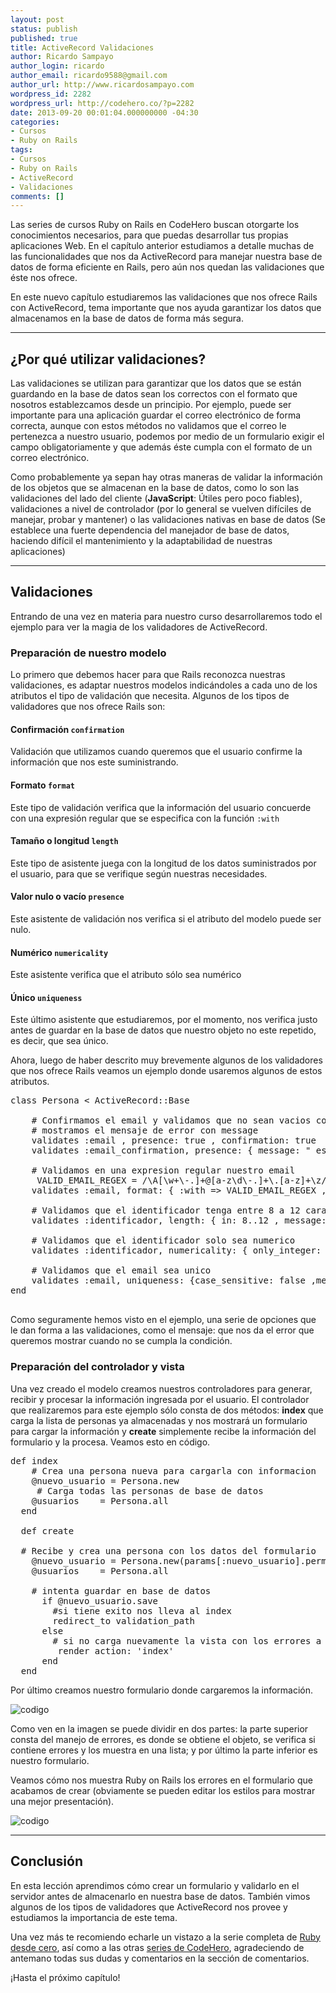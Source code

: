 ```yaml
---
layout: post
status: publish
published: true
title: ActiveRecord Validaciones
author: Ricardo Sampayo
author_login: ricardo
author_email: ricardo9588@gmail.com
author_url: http://www.ricardosampayo.com
wordpress_id: 2282
wordpress_url: http://codehero.co/?p=2282
date: 2013-09-20 00:01:04.000000000 -04:30
categories:
- Cursos
- Ruby on Rails
tags:
- Cursos
- Ruby on Rails
- ActiveRecord
- Validaciones
comments: []
---
```

<p>Las series de cursos Ruby on Rails en CodeHero buscan otorgarte los conocimientos necesarios, para que puedas desarrollar tus propias aplicaciones Web. En el capítulo anterior estudiamos a detalle muchas de las funcionalidades que nos da ActiveRecord para manejar nuestra base de datos de forma eficiente en Rails, pero aún nos quedan las validaciones que éste nos ofrece.</p>

<p>En este nuevo capítulo estudiaremos las validaciones que nos ofrece Rails con ActiveRecord, tema importante que nos ayuda garantizar los datos que almacenamos en la base de datos de forma más segura.</p>

<hr />

<h2>¿Por qué utilizar validaciones?</h2>

<p>Las validaciones se utilizan para garantizar que los datos que se están guardando en la base de datos sean los correctos con el formato que nosotros establezcamos desde un principio. Por ejemplo, puede ser importante para una aplicación guardar el correo electrónico de forma correcta, aunque con estos métodos no validamos que el correo le pertenezca a nuestro usuario, podemos por medio de un formulario exigir el campo obligatoriamente y que además éste cumpla con el formato de un correo electrónico.</p>

<p>Como probablemente ya sepan hay otras maneras de validar la información de los objetos que se almacenan en la base de datos, como lo son las validaciones del lado del cliente (<strong>JavaScript</strong>: Útiles pero poco fiables), validaciones a nivel de controlador (por lo general se vuelven difíciles de manejar, probar y mantener) o las validaciones nativas en base de datos (Se establece una fuerte dependencia del manejador de base de datos, haciendo difícil el mantenimiento y la adaptabilidad de nuestras aplicaciones)</p>

<hr />

<h2>Validaciones</h2>

<p>Entrando de una vez en materia para nuestro curso desarrollaremos todo el ejemplo para ver la magia de los validadores de ActiveRecord.</p>

<h3>Preparación de nuestro modelo</h3>

<p>Lo primero que debemos hacer para que Rails reconozca nuestras validaciones, es adaptar nuestros modelos indicándoles a cada uno de los atributos el tipo de validación que necesita. Algunos de los tipos de validadores que nos ofrece Rails son:</p>

<h4>Confirmación <code>confirmation</code></h4>

<p>Validación que utilizamos cuando queremos que el usuario confirme la información que nos este suministrando.</p>

<h4>Formato <code>format</code></h4>

<p>Este tipo de validación verifica que la información del usuario concuerde con una expresión regular que se especifica con la función <code>:with</code></p>

<h4>Tamaño o longitud <code>length</code></h4>

<p>Este tipo de asistente juega con la longitud de los datos suministrados por el usuario, para que se verifique según nuestras necesidades.</p>

<h4>Valor nulo o vacío <code>presence</code></h4>

<p>Este asistente de validación nos verifica si el atributo del modelo puede ser nulo.</p>

<h4>Numérico <code>numericality</code></h4>

<p>Este asistente verifica que el atributo sólo sea numérico</p>

<h4>Único <code>uniqueness</code></h4>

<p>Este último asistente que estudiaremos, por el momento, nos verifica justo antes de guardar en la base de datos que nuestro objeto no este repetido, es decir, que sea único.</p>

<p>Ahora, luego de haber descrito muy brevemente algunos de los validadores que nos ofrece Rails veamos un ejemplo donde usaremos algunos de estos atributos.</p>

<pre>class Persona &lt; ActiveRecord::Base

    # Confirmamos el email y validamos que no sean vacios con presence
    # mostramos el mensaje de error con message
    validates :email , presence: true , confirmation: true 
    validates :email_confirmation, presence: { message: " es requerido"}

    # Validamos en una expresion regular nuestro email
     VALID_EMAIL_REGEX = /\A[\w+\-.]+@[a-z\d\-.]+\.[a-z]+\z/i
    validates :email, format: { :with => VALID_EMAIL_REGEX , message: "El formato del correo es invalido" }

    # Validamos que el identificador tenga entre 8 a 12 caracteres
    validates :identificador, length: { in: 8..12 , message: "debe tener entre 8 y 12 caracteres"}

    # Validamos que el identificador solo sea numerico
    validates :identificador, numericality: { only_integer: true }

    # Validamos que el email sea unico
    validates :email, uniqueness: {case_sensitive: false ,message: "ya esta registrado"}
end

</pre>

<p>Como seguramente hemos visto en el ejemplo, una serie de opciones que le dan forma a las validaciones, como el mensaje: que nos da el error que queremos mostrar cuando no se cumpla la condición.</p>

<h3>Preparación del controlador y vista</h3>

<p>Una vez creado el modelo creamos nuestros controladores para generar, recibir y procesar la información ingresada por el usuario. El controlador que realizaremos para este ejemplo sólo consta de dos métodos: <strong>index</strong> que carga la lista de personas ya almacenadas y nos mostrará un formulario para cargar la información y <strong>create</strong> simplemente recibe la información del formulario y la procesa. Veamos esto en código.</p>

<pre>def index
    # Crea una persona nueva para cargarla con informacion
    @nuevo_usuario = Persona.new
     # Carga todas las personas de base de datos
    @usuarios    = Persona.all
  end
  
  def create
  
  # Recibe y crea una persona con los datos del formulario
    @nuevo_usuario = Persona.new(params[:nuevo_usuario].permit(:nombre, :email,:identificador, :telefono,:sexo,:email_confirmation))
    @usuarios    = Persona.all

    # intenta guardar en base de datos
      if @nuevo_usuario.save
        #si tiene exito nos lleva al index
        redirect_to validation_path
      else
        # si no carga nuevamente la vista con los errores a corregir
         render action: 'index' 
      end
  end
</pre>

<p>Por último creamos nuestro formulario donde cargaremos la información.</p>

<p><img src="http://codehero.co/oc-content/uploads/2013/09/codigo_validadores.png" alt="codigo" /></p>

<p>Como ven en la imagen se puede dividir en dos partes: la parte superior consta del manejo de errores, es donde se obtiene el objeto, se verifica si contiene errores y los muestra en una lista; y por último la parte inferior es nuestro formulario.</p>

<p>Veamos cómo nos muestra Ruby on Rails los errores en el formulario que acabamos de crear (obviamente se pueden editar los estilos para mostrar una mejor presentación).</p>

<p><img src="http://codehero.co/oc-content/uploads/2013/09/pantalla_validadores.png" alt="codigo" /></p>

<hr />

<h2>Conclusión</h2>

<p>En esta lección aprendimos cómo crear un formulario y validarlo en el servidor antes de almacenarlo en nuestra base de datos. También vimos algunos de los tipos de validadores que ActiveRecord nos provee y estudiamos la importancia de este tema.</p>

<p>Una vez más te recomiendo echarle un vistazo a la serie completa de <a href="http://codehero.co/category/cursos/rails/">Ruby desde cero</a>, así como a las otras <a href="http://codehero.co/series/">series de CodeHero</a>, agradeciendo de antemano todas sus dudas y comentarios en la sección de comentarios.</p>

<p>¡Hasta el próximo capítulo!</p>

